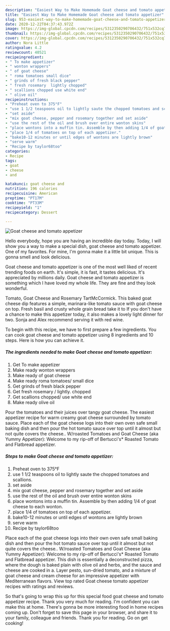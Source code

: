 ```yaml
---
description: "Easiest Way to Make Homemade Goat cheese and tomato appetizer"
title: "Easiest Way to Make Homemade Goat cheese and tomato appetizer"
slug: 953-easiest-way-to-make-homemade-goat-cheese-and-tomato-appetizer
date: 2020-12-22T04:37:43.972Z
image: https://img-global.cpcdn.com/recipes/5312350290706432/751x532cq70/goat-cheese-and-tomato-appetizer-recipe-main-photo.jpg
thumbnail: https://img-global.cpcdn.com/recipes/5312350290706432/751x532cq70/goat-cheese-and-tomato-appetizer-recipe-main-photo.jpg
cover: https://img-global.cpcdn.com/recipes/5312350290706432/751x532cq70/goat-cheese-and-tomato-appetizer-recipe-main-photo.jpg
author: Nora Little
ratingvalue: 4.2
reviewcount: 40521
recipeingredient:
- " To make appetizer"
- " wonton wrappers"
- " of goat cheese"
- " roma tomatoes small dice"
- " grinds of fresh black pepper"
- " fresh rosemary  lightly chopped"
- " scallions chopped use white end"
- " olive oil"
recipeinstructions:
- "Preheat oven to 375°F"
- "use 1 1/2 teaspoons oil to lightly saute the chopped tomatoes and scallions."
- "set aside"
- "mix goat cheese, pepper and rosemary together and set aside"
- "use the rest of the oil and brush over entire wonton skins"
- "place wontons into a muffin tin. Assemble by then adding 1/4 of goat cheese to each wonton."
- "place 1/4 of tomatoes on top of each appetizer."
- "bake10-12 minutes or until edges of wontons are lightly brown"
- "serve warm"
- "Recipe by taylor68too"
categories:
- Recipe
tags:
- goat
- cheese
- and

katakunci: goat cheese and 
nutrition: 196 calories
recipecuisine: American
preptime: "PT17M"
cooktime: "PT33M"
recipeyield: "1"
recipecategory: Dessert

---
```



![Goat cheese and tomato appetizer](https://img-global.cpcdn.com/recipes/5312350290706432/751x532cq70/goat-cheese-and-tomato-appetizer-recipe-main-photo.jpg)

Hello everybody, hope you are having an incredible day today. Today, I will show you a way to make a special dish, goat cheese and tomato appetizer. One of my favorites. For mine, I'm gonna make it a little bit unique. This is gonna smell and look delicious.

Goat cheese and tomato appetizer is one of the most well liked of recent trending foods on earth. It's simple, it is fast, it tastes delicious. It's appreciated by millions daily. Goat cheese and tomato appetizer is something which I have loved my whole life. They are fine and they look wonderful.

Tomato, Goat Cheese and Rosemary TartMcCormick. This baked goat cheese dip features a simple, marinara-like tomato sauce with goat cheese on top. Fresh basil and crusty whole grain bread take it to If you don&#39;t have a chance to make this appetizer today, it also makes a lovely light dinner for two. Sonja and Alex recommend serving it with red wine.


To begin with this recipe, we have to first prepare a few ingredients. You can cook goat cheese and tomato appetizer using 8 ingredients and 10 steps. Here is how you can achieve it.

<!--inarticleads1-->

##### The ingredients needed to make Goat cheese and tomato appetizer:

1. Get  To make appetizer
1. Make ready  wonton wrappers
1. Make ready  of goat cheese
1. Make ready  roma tomatoes/ small dice
1. Get  grinds of fresh black pepper
1. Get  fresh rosemary / lightly. chopped
1. Get  scallions chopped/ use white end
1. Make ready  olive oil


Pour the tomatoes and their juices over tangy goat cheese. The easiest appetizer recipe for warm creamy goat cheese surrounded by tomato sauce. Place each of the goat cheese logs into their own oven safe small baking dish and then pour the hot tomato sauce over top until it almost but not quite covers the cheese.. W/roasted Tomatoes and Goat Cheese (aka Yummy Appetizer): Welcome to my rip-off of Bertucci&#39;s* Roasted Tomato and Flatbread appetizer. 

<!--inarticleads2-->

##### Steps to make Goat cheese and tomato appetizer:

1. Preheat oven to 375°F
1. use 1 1/2 teaspoons oil to lightly saute the chopped tomatoes and scallions.
1. set aside
1. mix goat cheese, pepper and rosemary together and set aside
1. use the rest of the oil and brush over entire wonton skins
1. place wontons into a muffin tin. Assemble by then adding 1/4 of goat cheese to each wonton.
1. place 1/4 of tomatoes on top of each appetizer.
1. bake10-12 minutes or until edges of wontons are lightly brown
1. serve warm
1. Recipe by taylor68too


Place each of the goat cheese logs into their own oven safe small baking dish and then pour the hot tomato sauce over top until it almost but not quite covers the cheese.. W/roasted Tomatoes and Goat Cheese (aka Yummy Appetizer): Welcome to my rip-off of Bertucci&#39;s* Roasted Tomato and Flatbread appetizer. This dish is essentially a deconstructed pizza, where the dough is baked plain with olive oil and herbs, and the sauce and cheese are cooked in a. Layer pesto, sun-dried tomato, and a mixture of goat cheese and cream cheese for an impressive appetizer with Mediterranean flavors. View top rated Goat cheese tomato appetizer recipes with ratings and reviews. 

So that's going to wrap this up for this special food goat cheese and tomato appetizer recipe. Thank you very much for reading. I'm confident you can make this at home. There's gonna be more interesting food in home recipes coming up. Don't forget to save this page in your browser, and share it to your family, colleague and friends. Thank you for reading. Go on get cooking!
